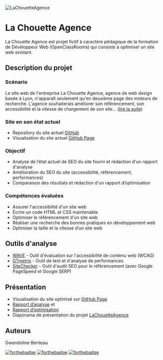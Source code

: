 ![LaChouetteAgence](https://github.com/GwendolineBENATEAU/GwendolineBenateau_4_02042021_LaChouetteAgence/blob/master/docs/Presentation-P4.jpg)



# La Chouette Agence
La Chouette Agence est projet fictif à caractère pédagique de la formation de Dévéloppeur Web (OpenClassRooms) qui consiste à optimiser un site web existant.

## Description du projet
### Scénario
Le site web de l'entreprise La Chouette Agence, agence de web design basée à Lyon, n'apparaît seulement qu'en deuxième page des moteurs de recherche. L'agence souhaiterais améliorer son référencement, son accessibilité et la vitesse de chargement de son site... ([lire la suite](https://github.com/GwendolineBENATEAU/GwendolineBenateau_4_02042021_LaChouetteAgence/blob/master/docs/DW-Projet4-OpenClassrooms.pdf))


### Site en son état actuel 
- Repository du site actuel [GitHub](https://github.com/GwendolineBENATEAU/GwendolineBenateau_4_StartingWebsite)
- Visualisation du site actuel [GitHub Page](https://gwendolinebenateau.github.io/GwendolineBenateau_4_StartingWebsite/)

### Objectif
- Analyse de l’état actuel de SEO du site fourni et rédaction d'un rapport d'analyse
- Amélioration du SEO du site (accessibilité, référencement, performances)
- Comparaison des résultats et rédaction d'un rapport d’optimisation

### Compétences évaluées
- Assurer l'accessibilité d'un site web
- Écrire un code HTML et CSS maintenable
- Optimiser le référencement d'un site web
- Réaliser une recherche des bonnes pratiques en développement web
- Optimiser la taille et la vitesse d’un site web

## Outils d'analyse
- [WAVE](https://wave.webaim.org/) - Outil d'évaluation sur l'accessibilité de contenu web (WCAG)
- [GTmetrix](https://gtmetrix.com/) - Outil de test et d'analyse de performances
- [SiteChecker](https://sitechecker.pro/app/main/dashboard) - Outil d'audit SEO pour le référencement (avec Google PageSpeed et Google SERP)

## Présentation
- Visualisation du site optimisé sur [GitHub Page](https://gwendolinebenateau.github.io/GwendolineBenateau_4_02042021_LaChouetteAgence/)
- [Rapport d’analyse](https://github.com/GwendolineBENATEAU/GwendolineBenateau_4_02042021_LaChouetteAgence/blob/master/docs/Rapport-d-analyse-P4.pdf) et
- [Rapport d’optimisation](https://github.com/GwendolineBENATEAU/GwendolineBenateau_4_02042021_LaChouetteAgence/blob/master/docs/Rapport-d-optimisation-P4.pdf)
- Diaporama de présentation du projet [LaChouetteAgence](https://www.canva.com/design/DAEb6iuLD78/dbWpUxs65NkDoX1eMEqRGg/watch?utm_content=DAEb6iuLD78&utm_campaign=designshare&utm_medium=link&utm_source=sharebutton)

## Auteurs
Gwendoline Bénteau

[![forthebadge](https://img.shields.io/badge/GitHub-100000?style=for-the-badge&logo=github&logoColor=white)](https://github.com/GwendolineBENATEAU) [![forthebadge](https://img.shields.io/badge/Instagram-E4405F?style=for-the-badge&logo=instagram&logoColor=white)](https://www.instagram.com/web_doline/) [![forthebadge](https://img.shields.io/badge/LinkedIn-0077B5?style=for-the-badge&logo=linkedin&logoColor=white)](https://www.linkedin.com/in/gwendoline-benateau-18986412b/)
